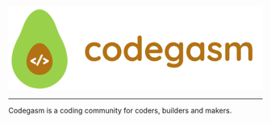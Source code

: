 <img style="vertical-align: center !important;" src="codegasmlogo.png">

---

Codegasm is a coding community for coders, builders and makers.
